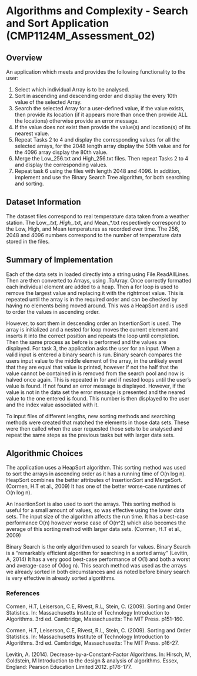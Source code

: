 
# Algorithms and Complexity - Search and Sort Application (CMP1124M_Assessment_02)


## Overview
An application which meets and provides the following functionality to the user:
1. Select which individual Array is to be analysed.
2. Sort in ascending and descending order and display the every 10th value of the selected Array.
3. Search the selected Array for a user-defined value, if the value exists, then provide its location (if it appears more than once then provide ALL the locations) otherwise provide an error message.
4. If the value does not exist then provide the value(s) and location(s) of its nearest value.
5. Repeat Tasks 2 to 4 and display the corresponding values for all the selected arrays, for the 2048 length array display the 50th value and for the 4096 array display the 80th value.
6. Merge the Low_256.txt and High_256.txt files. Then repeat Tasks 2 to 4 and display the corresponding values.
7. Repeat task 6 using the files with length 2048 and 4096. In addition, implement and use the Binary Search Tree algorithm, for both searching and sorting.


## Dataset Information

The dataset files correspond to real temperature data taken from a weather station. The Low_*.txt, High_*.txt, and Mean_*.txt respectively correspond to the Low, High, and Mean temperatures as recorded over time. The 256, 2048 and 4096 numbers correspond to the number of temperature data stored in the files.
   
   
## Summary of Implementation
Each of the data sets in loaded directly into a string using File.ReadAllLines. Then are then converted to Arrays, using .ToArray. Once correctly formatted each individual element are added to a heap. Then a for loop is used to remove the largest value and replacing it with the rightmost value. This is repeated until the array is in the required order and can be checked by having no elements being moved around. This was a HeapSort and is used to order the values in ascending order. 

However, to sort them in descending order an InsertionSort is used. The array is initialized and a nested for loop moves the current element and inserts it into the correct position and repeats the loop until completion. Then the same process as before is performed and the values are displayed. For task 3, the application asks the user for an input. When a valid input is entered a binary search is run. Binary search compares the users input value to the middle element of the array, in the unlikely event that they are equal that value is printed, however if not the half that the value cannot be contained in is removed from the search pool and now is halved once again. This is repeated in for and if nested loops until the user’s value is found. If not found an error message is displayed. However, if the value is not in the data set the error message is presented and the neared value to the one entered is found. This number is then displayed to the user and the index value associated with it.

To input files of different lengths, new sorting methods and searching methods were created that matched the elements in those data sets. These were then called when the user requested those sets to be analysed and repeat the same steps as the previous tasks but with larger data sets.

## Algorithmic Choices
The application uses a HeapSort algorithm. This sorting method was used to sort the arrays in ascending order as it has a running time of O(n log n). HeapSort combines
the better attributes of InsertionSort and MergeSort. (Cormen, H.T et al., 2009) It has one of the better worse-case runtimes of O(n log n).

An InsertionSort is also used to sort the arrays. This sorting method is useful for a small amount of values, so was effective using the lower data sets. The input size of the algorithm affects the run time. It has a best-case performance O(n) however worse case of O(n^2) which also becomes the average of this sorting method with larger data sets. (Cormen, H.T et al., 2009)

Binary Search is the only algorithm used to search for values. Binary Search is a “remarkably efficient algorithm for searching in a sorted array” (Levitin, A, 2014) It has a very good best-case performance of O(1) and both a worst and average-case of O(log n). This search method was used as the arrays we already sorted in both circumstances and as noted before binary search is very effective in already sorted algorithms.

### References
Cormen, H.T, Leiserson, C.E, Rivest, R.L, Stein, C. (2009). Sorting and Order Statistics. In: Massachusetts Institute of Technology Introduction to Algorithms. 3rd ed. Cambridge, Massachusetts: The MIT Press. p151-160.

Cormen, H.T, Leiserson, C.E, Rivest, R.L, Stein, C. (2009). Sorting and Order Statistics. In: Massachusetts Institute of Technology Introduction to Algorithms. 3rd ed. Cambridge, Massachusetts: The MIT Press. p16-27.

Levitin, A. (2014). Decrease-by-a-Constant-Factor Algorithms. In: Hirsch, M, Goldstein, M Introduction to the design & analysis of algorithms. Essex, England: Pearson Education Limited 2012. p176-177.
